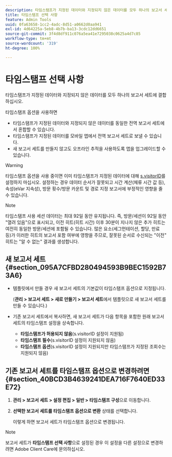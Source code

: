 ```yaml
---
description: 타임스탬프가 지정된 데이터와 지정되지 않은 데이터를 모두 하나의 보고서 세트에 결합하십시오.
title: 타임스탬프 선택 사항
feature: Admin Tools
uuid: 0fa63658-1cc2-4adc-8d51-a0662d0aa941
exl-id: 4d64225a-5eb8-4b7b-ba13-3cdc12dd6651
source-git-commit: 3f4d8df911c076a5ea41e7295038c0625a4d7c85
workflow-type: tm+mt
source-wordcount: '319'
ht-degree: 100%

---
```


# 타임스탬프 선택 사항

타임스탬프가 지정된 데이터와 지정되지 않은 데이터를 모두 하나의 보고서 세트에 결합하십시오.

타임스탬프 옵션을 사용하면

* 타임스탬프가 지정된 데이터와 지정되지 않은 데이터를 동일한 전역 보고서 세트에서 혼합할 수 있습니다.
* 타임스탬프가 지정된 데이터를 모바일 앱에서 전역 보고서 세트로 보낼 수 있습니다.
* 새 보고서 세트를 만들지 않고도 오프라인 추적을 사용하도록 앱을 업그레이드할 수 있습니다.

>[!WARNING]
>
>타임스탬프 옵션을 사용 중이면 이미 타임스탬프가 지정된 데이터에 대해 [s.visitorID](/help/implement/vars/config-vars/visitorid.md)를 설정하지 마십시오. 설정하는 경우 데이터 순서가 잘못되고 시간 계산(체류 시간 값 등), 속성(eVar 지속성), 방문 횟수/방문 카운트 및 경로 지정 보고서에 부정적인 영향을 줄 수 있습니다.

>[!NOTE]
>
>타임스탬프 사용 세션 데이터는 최대 92일 동안 유지됩니다. 즉, 방문/세션이 92일 동안 &quot;열려 있음&quot;으로 표시되고, 이전 히트(히트 시간) 이후 30분이 지나지 않은 추가 히트는 여전히 동일한 방문/세션에 포함될 수 있습니다. 많은 요소(세그먼테이션, 할당, 만료 등)가 이러한 히트의 보고서 포함 여부에 영향을 주므로, 잘못된 순서로 수신되는 &quot;이전&quot; 히트는 &quot;알 수 없는&quot; 결과를 생성합니다.

## 새 보고서 세트 {#section_095A7CFBD280494593B9BEC1592B73A6}

* 템플릿에서 만들 경우 새 보고서 세트의 기본값이 타임스탬프 옵션으로 지정됩니다.

   (**관리 > 보고서 세트 > 새로 만들기 > 보고서 세트**&#x200B;에서 템플릿으로 새 보고서 세트를 만들 수 있습니다.)
* 기존 보고서 세트에서 복사하면, 새 보고서 세트가 다음 항목을 포함한 원래 보고서 세트의 타임스탬프 설정을 상속합니다.

   * **타임스탬프가 허용되지 않음**(s.visitorID 설정이 지원됨)
   * **타임스탬프 필수**(s.visitorID 설정이 지원되지 않음)
   * **타임스탬프 옵션**(s.visitorID 설정이 지원되지만 타임스탬프가 지정된 조회수는 지원되지 않음)

## 기존 보고서 세트를 타임스탬프 옵션으로 변경하려면 {#section_40BCD3B4639241DEA716F7640ED33E72}

1. **관리 > 보고서 세트 > 설정 편집 > 일반 > 타임스탬프 구성**&#x200B;으로 이동합니다.
1. **선택한 보고서 세트를 타임스탬프 옵션으로 변환** 상태를 선택합니다.

   이렇게 하면 보고서 세트가 타임스탬프 옵션으로 변경됩니다.

>[!NOTE]
>
>보고서 세트가 **타임스탬프 선택 사항**&#x200B;으로 설정된 경우 이 설정을 다른 설정으로 변경하려면 Adobe Client Care에 문의하십시오.
